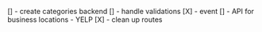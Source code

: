 [] - create categories backend 
[] - handle validations
    [X] - event
[] - API for business locations - YELP 
[X] - clean up routes
